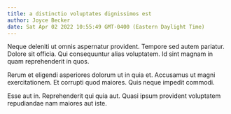 ```yaml
---
title: a distinctio voluptates dignissimos est
author: Joyce Becker
date: Sat Apr 02 2022 10:55:49 GMT-0400 (Eastern Daylight Time)
---
```

Neque deleniti ut omnis aspernatur provident. Tempore sed autem pariatur. Dolore sit officia. Qui consequuntur alias voluptatem. Id sint magnam in quam reprehenderit in quos.

 Rerum et eligendi asperiores dolorum ut in quia et. Accusamus ut magni exercitationem. Et corrupti quod maiores. Quis neque impedit commodi.

 Esse aut in. Reprehenderit qui quia aut. Quasi ipsum provident voluptatem repudiandae nam maiores aut iste.